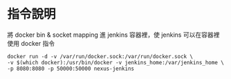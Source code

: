 # 指令說明

將 docker bin & socket mapping 進 jenkins 容器裡，使 jenkins 可以在容器裡使用 docker 指令
```
docker run -d -v /var/run/docker.sock:/var/run/docker.sock \
-v $(which docker):/usr/bin/docker -v jenkins_home:/var/jenkins_home \ -p 8080:8080 -p 50000:50000 nexus-jenkins
```